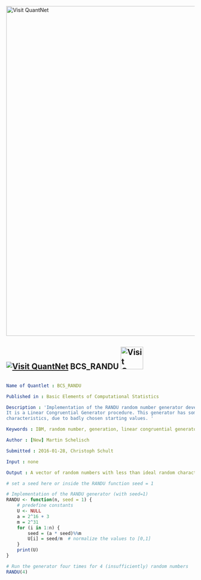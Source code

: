 
[<img src="https://github.com/QuantLet/Styleguide-and-FAQ/blob/master/pictures/banner.png" width="880" alt="Visit QuantNet">](http://quantlet.de/index.php?p=info)

## [<img src="https://github.com/QuantLet/Styleguide-and-Validation-procedure/blob/master/pictures/qloqo.png" alt="Visit QuantNet">](http://quantlet.de/) **BCS_RANDU** [<img src="https://github.com/QuantLet/Styleguide-and-Validation-procedure/blob/master/pictures/QN2.png" width="60" alt="Visit QuantNet 2.0">](http://quantlet.de/d3/ia)

```yaml

Name of Quantlet : BCS_RANDU

Published in : Basic Elements of Computational Statistics

Description : 'Implementation of the RANDU random number generator developed by IBM in the 1960s.
It is a Linear Congruential Generator procedure. This generator has some cearly non-random
characteristics, due to badly chosen starting values. '

Keywords : IBM, random number, generation, linear congruential generator, starting

Author : [New] Martin Schelisch

Submitted : 2016-01-28, Christoph Schult

Input : none

Output : A vector of random numbers with less than ideal random characteristics

```


```r
# set a seed here or inside the RANDU function seed = 1

# Implementation of the RANDU generator (with seed=1)
RANDU <- function(n, seed = 1) {
    # predefine constants
    U <- NULL
    a = 2^16 + 3
    m = 2^31
    for (i in 1:n) {
        seed = (a * seed)%%m
        U[i] = seed/m  # normalize the values to [0,1]
    }
    print(U)
}

# Run the generator four times for 4 (insufficiently) random numbers
RANDU(4)
```
